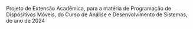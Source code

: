 Projeto de Extensão Acadêmica, para a matéria de Programação de Dispositivos Móveis, do Curso de Análise e Desenvolvimento de Sistemas, do ano de 2024
